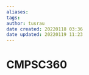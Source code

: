 ```yaml
---
aliases: 
tags:
author: tusrau
date created: 20220118 03:36
date updated: 20220119 11:23
---
```


# CMPSC360
